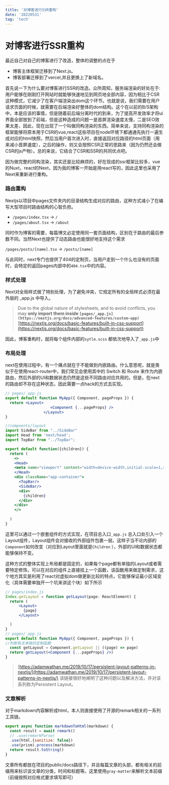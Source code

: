 ```yaml
---
title: '对博客进行SSR重构'
date: '20220531'
tag: 'tech'
---
```

# 对博客进行SSR重构

最近自己对自己的博客进行了改造，整体的调整的点在于

- 博客主体框架迁移到了Next.js。
- 博客部署迁移到了vercel,并且更换上了新域名。

首先说一下为什么要对博客进行SSR的改造。众所周知，服务端渲染的好处在于: 用户能够在刚刚打开网站时就能够快速地见到网页地全部内容，因为相比于CSR这种模式，它减少了在客户端渲染出dom这个环节。也就是说，我们需要在用户请求页面的时候，就需要在后端渲染好整体的dom结构。这个在以前的B/S架构中，本是应该的事情，但是随着前后端分离时代的到来，为了提高开发效率才将ui界面全部放到了前端，但是这种造成的问题一是首屏渲染速度太慢，二是SEO效果太差，因此，现在出现了一个叫做同构渲染的东西。简单来说，支持同构渲染的框架能够将原本用于CSR的vue,react这些项目在node环境下都通通先执行一遍生成对应的html快照，然后当用户首次进入时，直接返回对应路径的html页面（用来减小首屏速度），之后的操作，则又会按照CSR正常的思路来（因为仍然还会做CSR的js产物）。总的来说，它结合了CSR和SSR的共同优点吧。

因为做完整的同构渲染，其实还是比较麻烦的，好在现成的ssr框架比较多，vue的Nuxt，react的Next，因为我的博客一开始是用react写的，因此这里也采用了Next来重新进行重构。

### **路由重构**

Nextjs以项目中pages文件夹内的目录结构生成对应的路由，这种方式减小了在编写大型项目时路由结构的心智负担。

- `/pages/index.tsx`  → `/`
- `/pages/about.tsx` → `/about`

同时作为博客的需要，每篇博文必定使用同一套页面结构，区别在于路由的最后参数不同。当然Next也提供了动态路由也能很好地支持这个需求

`/pages/posts/[name].tsx` → `/posts/[name]`

与此同时，next专门也提供了404的定制页，当用户走到一个什么也没有的页面时，会特定的返回pages内部中的`404.tsx`中的内容。

### 样式处理

Next对全局样式做了特别处理，为了避免冲突，它规定所有的全局样式必须在最外层的 _app.js 中导入。

> Due to the global nature of stylesheets, and to avoid conflicts, you may **only import them inside `[pages/_app.js](https://nextjs.org/docs/advanced-features/custom-app)`** [https://nextjs.org/docs/basic-features/built-in-css-support](https://nextjs.org/docs/basic-features/built-in-css-support)
> 

因此，博客重构时，就将每个组件内部的`sytle.scss` 都依次地导入了`_app.js`中

### 布局处理

next在使用过程中，有一个痛点就在于不能做到内嵌路由。什么意思呢，就是类似于在使用react-router中，我们常见会使用其中的 Switch 和 Route 来作为内嵌路由，然后外部的UI和数据状态仍然是这些不同路由对应共用的。但是，在next的路由却不存在这种状态，因此需要一点hack的方式去实现。

```jsx
// pages/_app.js
export default function MyApp({ Component, pageProps }) {
  return <Layout>
					<Component {...pageProps} />
				 </Layout>
}

```

```jsx
//compoents/layout
import SideBar from "../SideBar"
import Head from 'next/head';
import TopBar from "../TopBar";

export default function({children}) {
  return (
    <>
    <Head>
    <meta name="viewport" content="width=device-width,initial-scale=1,shrink-to-fit=no"/>
    </Head>
    <div className="app-container">
      <TopBar/>
      <SideBar/>
      <div>
        {children}
      </div>
    </div>
    </>
    
  )
}
```

这里可以通过一个嵌套组件的方式实现，在项目总入口`_app.js` 总入口处引入一个Layout组件，Layout组件会对接收的外部组件包裹一层。这样子当不论内部的`Component`如何改变（对应到Layout里面就是`Children` ），外部的UI和数据状态都能够保持不变。

这种方式的整体实现上布局都是固定的，如果每个page都有单独的Layout或者需要特定修饰，可以在对应的组件上直接挂上一个函数，该函数用来做定制需求，这个地方其实是利用了react对虚拟dom做更新比较的特点，它能够保证最小区域变化（具体需要单独开一个坑来讲这个块）如下所示

```jsx
// pages/index.js
Index.getLayout = function getLayout(page: ReactElement) {
  return (
      <Layout>
        {page}
      </Layout>

  )
}
// pages/_app.js
export default function MyApp({ Component, pageProps }) {
//判断有无单独的定制函数
  const getLayout = Component.getLayout || ((page) => page)
  return getLayout(<Component {...pageProps} />)
}
```

> [https://adamwathan.me/2019/10/17/persistent-layout-patterns-in-nextjs/](https://adamwathan.me/2019/10/17/persistent-layout-patterns-in-nextjs/) 该链接很好地阐明了这种问题以及解决方法，并对该系列称为Persistent Layout。
> 

### 文章解析

对于markdown内容解析成html，本人则直接使用了开源的remark相关的一系列工具链。

```jsx
export async function markdownToHtml(markdown) {
  const result = await remark()
  // .use(remarkParse)
  .use(html,{sanitize: false})
  .use(prism).process(markdown)
  return result.toString()
}
```

文章所有都放在项目的public/docs路径下，并且每篇文章的头部，都有相关的前缀用来标识该文章的分类，时间和标题等。这里使用`gray-matter`来解析文本前缀（前缀按照对应格式要求填写即可）